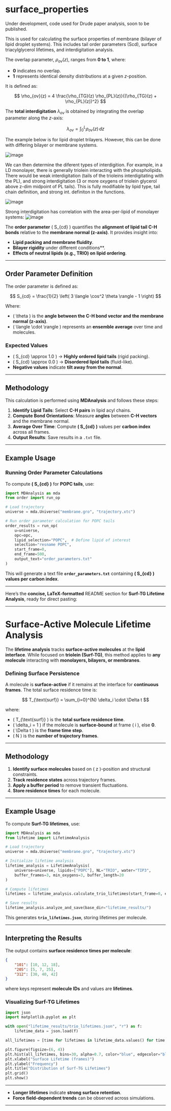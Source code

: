 # surface_properties
Under development, code used for Drude paper analysis, soon to be published.

This is used for calculating the surface properties of membrane (bilayer of lipid droplet systems). This includes tail order parameters (Scd), surface triacylglycerol lifetimes, and interdigitation analysis.



The overlap parameter, $\rho_{ov}(z)$, ranges from **0 to 1**, where:
- **0** indicates no overlap.
- **1** represents identical density distributions at a given $z$-position.

It is defined as:

$$
\rho_{ov}(z) = 4 \frac{\rho_{TG}(z) \rho_{PL}(z)}{(\rho_{TG}(z) + \rho_{PL}(z))^2}
$$

The **total interdigitation** $\lambda_{ov}$ is obtained by integrating the overlap parameter along the $z$-axis:

$$
\lambda_{ov} = \int_0^L \rho_{ov}(z) \,dz
$$


The example below is for lipid droplet trilayers. However, this can be done with differing bilayer or membrane systems.


![image](https://github.com/user-attachments/assets/e0f088e5-439a-4be5-9205-defefaec8541)


We can then determine the diferent types of interdigition. For example, in a LD monolayer, there is generally triolein interacting with the phospholipids. There would be weak interdigitation (tails of the trioleins interdigitating with the PL), and strong interdigitation (3 or more oxygens of triolein glycerol above z-dim midpoint of PL tails). This is fully modifiable by lipid type, tail chain definition, and strong int. definiton in the functions.

![image](https://github.com/user-attachments/assets/d3f3077e-5357-483c-9cd7-ce5b22383db7)

Strong interdigitation has correlation with the area-per-lipid of monolayer systems:
![image](https://github.com/user-attachments/assets/5162b67b-e262-4baf-8f7f-9cbd95f1b6e4)


The **order parameter** \( S_{cd} \) quantifies the **alignment of lipid tail C-H bonds** relative to the **membrane normal (z-axis)**. It provides insight into:

- **Lipid packing and membrane fluidity**.
- **Bilayer rigidity** under different conditions**.
- **Effects of neutral lipids (e.g., TRIO) on lipid ordering**.

---

## **Order Parameter Definition**
The order parameter is defined as:

$$
S_{cd} = \frac{1}{2} \left( 3 \langle \cos^2 \theta \rangle - 1 \right)
$$

Where:

- \( \theta \) is the **angle between the C-H bond vector and the membrane normal (z-axis)**.
- \( \langle \cdot \rangle \) represents an **ensemble average** over time and molecules.

### **Expected Values**
- \( S_{cd} \approx 1.0 \) → **Highly ordered lipid tails** (rigid packing).
- \( S_{cd} \approx 0.0 \) → **Disordered lipid tails** (fluid-like).
- **Negative values** indicate **tilt away from the normal**.

---

## **Methodology**
This calculation is performed using **MDAnalysis** and follows these steps:

1. **Identify Lipid Tails**: Select **C-H pairs** in lipid acyl chains.
2. **Compute Bond Orientations**: Measure **angles** between **C-H vectors** and the membrane normal.
3. **Average Over Time**: Compute **\( S_{cd} \)** values per **carbon index** across all frames.
4. **Output Results**: Save results in a `.txt` file.

---

## **Example Usage**
### **Running Order Parameter Calculations**
To compute **\( S_{cd} \)** for **POPC tails**, use:

```python
import MDAnalysis as mda
from order import run_op

# Load trajectory
universe = mda.Universe("membrane.gro", "trajectory.xtc")

# Run order parameter calculation for POPC tails
order_results = run_op(
    u=universe,
    opc=opc,  
    lipid_selection="POPC",  # Define lipid of interest
    selection="resname POPC",
    start_frame=0,
    end_frame=500,
    output_text="order_parameters.txt"
)
```
This will generate a text file **`order_parameters.txt`** containing **\( S_{cd} \) values per carbon index**.

---

Here’s the **concise, LaTeX-formatted** README section for **Surf-TG Lifetime Analysis**, ready for direct pasting:

---

# **Surface-Active Molecule Lifetime Analysis**  

The **lifetime analysis** tracks **surface-active molecules** at the **lipid interface**. While focused on **triolein (Surf-TG)**, this method applies to **any molecule** interacting with **monolayers, bilayers, or membranes**.  

### **Defining Surface Persistence**  
A molecule is **surface-active** if it remains at the interface for **continuous frames**. The total surface residence time is:

$$
T_{\text{surf}} = \sum_{i=0}^{N} \delta_i \cdot \Delta t
$$

where:
- \( T_{\text{surf}} \) is the **total surface residence time**.
- \( \delta_i = 1 \) if the molecule is **surface-bound** at frame \( i \), else **0**.
- \( \Delta t \) is the **frame time step**.
- \( N \) is the **number of trajectory frames**.

---

## **Methodology**
1. **Identify surface molecules** based on \( z \)-position and structural constraints.
2. **Track residence states** across trajectory frames.
3. **Apply a buffer period** to remove transient fluctuations.
4. **Store residence times** for each molecule.

---

## **Example Usage**
To compute **Surf-TG lifetimes**, use:

```python
import MDAnalysis as mda
from lifetime import LifetimeAnalysis

# Load trajectory
universe = mda.Universe("membrane.gro", "trajectory.xtc")

# Initialize lifetime analysis
lifetime_analysis = LifetimeAnalysis(
    universe=universe, lipids=["POPC"], NL="TRIO", water="TIP3",
    buffer_frames=3, min_oxygens=3, buffer_length=20
)

# Compute lifetimes
lifetimes = lifetime_analysis.calculate_trio_lifetimes(start_frame=0, end_frame=500, step_frame=1)

# Save results
lifetime_analysis.analyze_and_save(base_dir="lifetime_results/")
```

This generates **`trio_lifetimes.json`**, storing lifetimes per molecule.

---

## **Interpreting the Results**  
The output contains **surface residence times per molecule**:

```json
{
    "101": [10, 12, 18],
    "205": [5, 7, 25],
    "312": [30, 40, 42]
}
```

where keys represent **molecule IDs** and values are **lifetimes**.

### **Visualizing Surf-TG Lifetimes**  
```python
import json
import matplotlib.pyplot as plt

with open("lifetime_results/trio_lifetimes.json", "r") as f:
    lifetime_data = json.load(f)

all_lifetimes = [time for lifetimes in lifetime_data.values() for time in lifetimes]

plt.figure(figsize=(6, 4))
plt.hist(all_lifetimes, bins=30, alpha=0.7, color="blue", edgecolor="black")
plt.xlabel("Surface Lifetime (frames)")
plt.ylabel("Frequency")
plt.title("Distribution of Surf-TG Lifetimes")
plt.grid()
plt.show()
```

---

- **Longer lifetimes** indicate **strong surface retention**.
- **Force field-dependent trends** can be observed across simulations.

---
